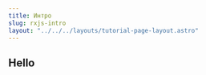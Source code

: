 ```yaml
---
title: Интро
slug: rxjs-intro
layout: "../../../layouts/tutorial-page-layout.astro"
---
```


## Hello